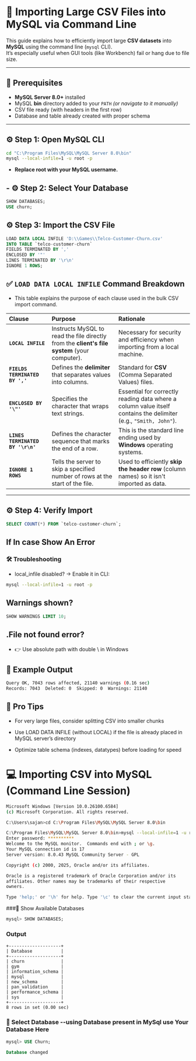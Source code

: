 # 🚀 Importing Large CSV Files into MySQL via Command Line

This guide explains how to efficiently import large **CSV datasets** into **MySQL** using the command line (`mysql` CLI).  
It’s especially useful when GUI tools (like Workbench) fail or hang due to file size.  

---

## 📌 Prerequisites
- **MySQL Server 8.0+** installed  
- MySQL **bin** directory added to your `PATH` *(or navigate to it manually)*  
- CSV file ready (with headers in the first row)  
- Database and table already created with proper schema  

---

## ⚙️ Step 1: Open MySQL CLI
```bash
cd "C:\Program Files\MySQL\MySQL Server 8.0\bin"
mysql --local-infile=1 -u root -p
```
- **Replace root with your MySQL username.**

## - ⚙️ Step 2: Select Your Database

```SQl
SHOW DATABASES;
USE churn;
```


## ⚙️ Step 3: Import the CSV File
```sql
LOAD DATA LOCAL INFILE 'D:\\Games\\Telco-Customer-Churn.csv'
INTO TABLE `telco-customer-churn`
FIELDS TERMINATED BY ','
ENCLOSED BY '"'
LINES TERMINATED BY '\r\n'
IGNORE 1 ROWS;
```

## ✅ `LOAD DATA LOCAL INFILE` Command Breakdown

- This table explains the purpose of each clause used in the bulk CSV import command.

| Clause | Purpose | Rationale |
| :--- | :--- | :--- |
| **`LOCAL INFILE`** | Instructs MySQL to read the file directly from the **client's file system** (your computer). | Necessary for security and efficiency when importing from a local machine. |
| **`FIELDS TERMINATED BY ','`** | Defines the **delimiter** that separates values into columns. | Standard for **CSV** (Comma Separated Values) files. |
| **`ENCLOSED BY '\"'`** | Specifies the character that wraps text strings. | Essential for correctly reading data where a column value itself contains the delimiter (e.g., `"Smith, John"`). |
| **`LINES TERMINATED BY '\r\n'`** | Defines the character sequence that marks the end of a row. | This is the standard line ending used by **Windows** operating systems. |
| **`IGNORE 1 ROWS`** | Tells the server to skip a specified number of rows at the start of the file. | Used to efficiently **skip the header row** (column names) so it isn't imported as data. |



---

## ⚙️ Step 4: Verify Import

```sql
SELECT COUNT(*) FROM `telco-customer-churn`;
```

## If In case Show An Error 

### 🛠️ Troubleshooting

- local_infile disabled? → Enable it in CLI:

 ```bash
mysql --local-infile=1 -u root -p
```

## Warnings shown?

```sql
SHOW WARNINGS LIMIT 10;
```

## .File not found error?
- 👉 Use absolute path with double \\ in Windows

## 📂 Example Output

```bash
Query OK, 7043 rows affected, 21140 warnings (0.16 sec)
Records: 7043  Deleted: 0  Skipped: 0  Warnings: 21140
```


## 🌟 Pro Tips

- For very large files, consider splitting CSV into smaller chunks

- Use LOAD DATA INFILE (without LOCAL) if the file is already placed in MySQL server’s directory

- Optimize table schema (indexes, datatypes) before loading for speed


# 💻 Importing CSV into MySQL (Command Line Session)

```bash
Microsoft Windows [Version 10.0.26100.6584]
(c) Microsoft Corporation. All rights reserved.

C:\Users\sajan>cd C:\Program Files\MySQL\MySQL Server 8.0\bin

C:\Program Files\MySQL\MySQL Server 8.0\bin>mysql --local-infile=1 -u root -p
Enter password: **********
Welcome to the MySQL monitor.  Commands end with ; or \g.
Your MySQL connection id is 17
Server version: 8.0.43 MySQL Community Server - GPL

Copyright (c) 2000, 2025, Oracle and/or its affiliates.

Oracle is a registered trademark of Oracle Corporation and/or its
affiliates. Other names may be trademarks of their respective
owners.

Type 'help;' or '\h' for help. Type '\c' to clear the current input statement.
```
###🔹 Show Available Databases


```sql
mysql> SHOW DATABASES;
```

### Output
```
+--------------------+
| Database           |
+--------------------+
| churn              |
| gym                |
| information_schema |
| mysql              |
| new_schema         |
| pan_validation     |
| performance_schema |
| sys                |
+--------------------+
8 rows in set (0.00 sec)
```

### 🔹 Select Database --using Database present in MySql use Your Database Here
```sql
mysql> USE Churn;
```

```sql
Database changed
```
